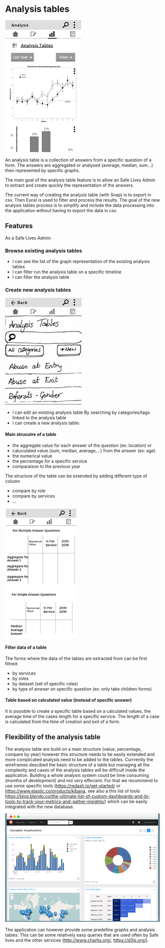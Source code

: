 # Analysis tables

![analysis](../img/analysis.png)

An analysis table is a collection of answers from a specific question of a form.
The answers are aggregated or analysed (average, median, sum...) then represented by specific graphs.

The main goal of the analysis table feature is to allow an Safe Lives Admin to extract and create quickly the representation of the anwsers.

The current way of creating the analysis table (with Snap) is to export in csv. Then Excel is used to filter and process the results. The goal of the new analysis tables process is to simplify and include the data processing into the application without having to export the data in csv.

## Features

As a Safe Lives Admin:

### Browse existing analysis tables

- I can see the list of the graph representation of the existing analysis tables
- I can filter run the analysis table on a specific timeline
- I can filter the analysis table

### Create new analysis tables

![new analysis table](../img/analysis-create.png)

- I can edit an existing analysis table By searching by categories/tags linked to the analysis table
- I can create a new analysis table:

#### Main strucutre of a table

- the aggregate value for each answer of the question (ex: location)
or
- caluculated value (sum, median, average,...) from the answer (ex: age)
- the numerical value
- the percentage for a specific service
- comparaison to the previous year

The structure of the table can be extended by adding different type of column

- compare by role
- compare by services
- ...

![analysis table type](../img/analysis-table-type.png)

#### Filter data of a table

The forms where the data of the tables are extracted from can be first filtred:
- by services
- by roles
- by dataset (set of specific roles)
- by type of anwser on specific question (ex: only take children forms)

#### Table based on calculated value (instead of specific answer)

It is possible to create a specific table based on a calculated values, the average time of the cases length for a specific service. The length of a case is calculated from the time of creation and exit of a form.

## Flexibility of the analysis table

The analysis table are build on a main structure (value, percentage, compare by year) however this structure needs to be easily extended and more complicated analysis need to be added to the tables. Currrently the wireframes descibed the basic structure of a table but managing all the complexity and cases of the analysis tables will be difficult inside the application. Building a whole analysis system could be time consuming (months of development) and not very effecient. For that we recommend to use some specific tools (https://redash.io/get-started/ or https://www.elastic.co/products/kibana, see also a this list of tools https://blog.blendo.co/the-ultimate-list-of-custom-dashboards-and-bi-tools-to-track-your-metrics-and-gather-insights/) which can be easily integrated with the new database.

![analysis table type](../img/redash-preview.png)

The application can however provide some predefine graphs and analysis tables. This can be some relatively easy queries that are used often by Safe lives and the other services (http://www.chartjs.org/, https://d3js.org/).
